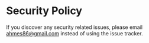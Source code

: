 # Security Policy

If you discover any security related issues, please email ahmes86@gmail.com instead of using the issue tracker.
